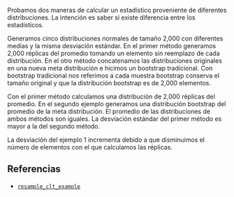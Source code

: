 Probamos dos maneras de calcular un estadístico proveniente de diferentes distribuciones.
La intención es saber si existe diferencia entre los estadísticos.

Generamos cinco distribuciones normales de tamaño 2,000 con diferentes medias y la misma desviación estándar.
En el primer método generamos 2,000 réplicas del promedio tomando un elemento sin reemplazo de cada distribución.
En el otro método concatenamos las distribuciones originales en una nueva meta distribución e hicimos un bootstrap tradicional.
Con bootstrap tradicional nos referimos a cada muestra bootstrap conserva el tamaño original y que la distribución bootstrap es de 2,000 elementos.

Con el primer método calculamos una distribución de 2,000 réplicas del promedio.
En el segundo ejemplo generamos una distribución bootstrap del promedio de la meta distribución.
El promedio de las distribuciones de ambos métodos son iguales.
La desviación estándar del primer método es mayor a la del segundo método.

La desviación del ejemplo 1 incrementa debido a que disminuimos el número de elementos con el que calculamos las réplicas.


## Referencias
- [`resample_clt_example`](https://github.com/IslasGECI/resample_clt_example)
